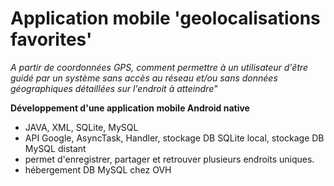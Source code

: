 # Application mobile 'geolocalisations favorites' 

*A partir de coordonnées GPS, comment permettre à un utilisateur d'être guidé par un système sans accès au réseau et/ou sans données géographiques détaillées sur l'endroit à atteindre"*

__Développement d'une application mobile Android native__

- JAVA, XML, SQLite, MySQL
- API Google, AsyncTask, Handler, stockage DB SQLite local, stockage DB MySQL distant
- permet d'enregistrer, partager et retrouver plusieurs endroits uniques. 
- hébergement DB MySQL chez OVH 

